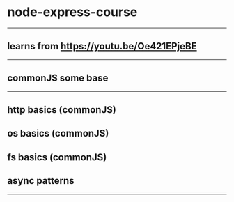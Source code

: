 # node-express-course
***
## learns from https://youtu.be/Oe421EPjeBE
***
## commonJS some base
***
## http basics (commonJS)
## os basics (commonJS)
## fs basics  (commonJS)
## async patterns
***
